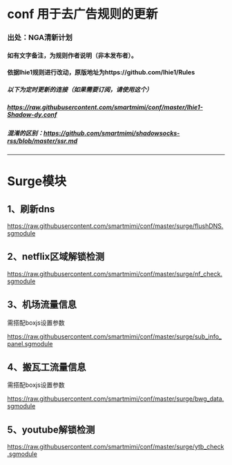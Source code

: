 # conf 用于去广告规则的更新
### 出处：NGA清新计划 
#### 如有文字备注，为规则作者说明（非本发布者）。
#### 依据lhie1规则进行改动，原版地址为https://github.com/lhie1/Rules
##### 以下为定时更新的连接（如果需要订阅，请使用这个）
##### https://raw.githubusercontent.com/smartmimi/conf/master/lhie1-Shadow-dy.conf
##### 混淆的区别：https://github.com/smartmimi/shadowsocks-rss/blob/master/ssr.md
------------------------------------------------------------------------------------------------------------------------------------------
# Surge模块
## 1、刷新dns

https://raw.githubusercontent.com/smartmimi/conf/master/surge/flushDNS.sgmodule

## 2、netflix区域解锁检测

https://raw.githubusercontent.com/smartmimi/conf/master/surge/nf_check.sgmodule

## 3、机场流量信息

需搭配boxjs设置参数

https://raw.githubusercontent.com/smartmimi/conf/master/surge/sub_info_panel.sgmodule

## 4、搬瓦工流量信息

需搭配boxjs设置参数

https://raw.githubusercontent.com/smartmimi/conf/master/surge/bwg_data.sgmodule

## 5、youtube解锁检测

https://raw.githubusercontent.com/smartmimi/conf/master/surge/ytb_check.sgmodule
